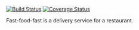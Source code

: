 [![Build Status](https://travis-ci.com/d-rita/fast-food-fast.svg?branch=test-apis)](https://travis-ci.com/d-rita/fast-food-fast)
[![Coverage Status](https://coveralls.io/repos/github/d-rita/fast-food-fast/badge.svg?branch=test-apis)](https://coveralls.io/github/d-rita/fast-food-fast?branch=test-apis)

Fast-food-fast is a delivery service for a restaurant. 

